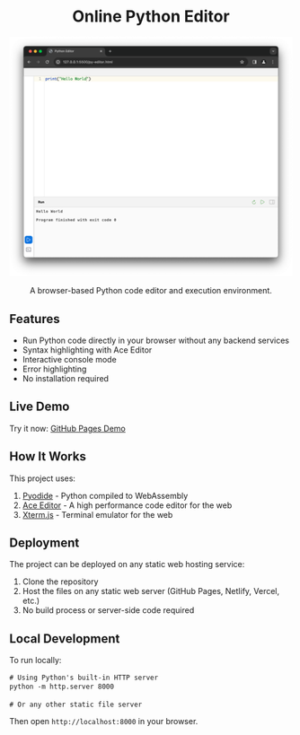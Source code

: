 <div align="center">

# Online Python Editor
![showcase](showcase.png)

A browser-based Python code editor and execution environment.

</div>

## Features

- Run Python code directly in your browser without any backend services
- Syntax highlighting with Ace Editor
- Interactive console mode
- Error highlighting
- No installation required

## Live Demo

Try it now: [GitHub Pages Demo](https://steeldregg.github.io/online-python-editor/py-editor.html)

## How It Works

This project uses:
1. [Pyodide](https://pyodide.org/en/stable/) - Python compiled to WebAssembly
2. [Ace Editor](https://ace.c9.io) - A high performance code editor for the web
3. [Xterm.js](https://xtermjs.org) - Terminal emulator for the web

## Deployment

The project can be deployed on any static web hosting service:

1. Clone the repository
2. Host the files on any static web server (GitHub Pages, Netlify, Vercel, etc.)
3. No build process or server-side code required

## Local Development

To run locally:
```
# Using Python's built-in HTTP server
python -m http.server 8000

# Or any other static file server
```

Then open `http://localhost:8000` in your browser.
